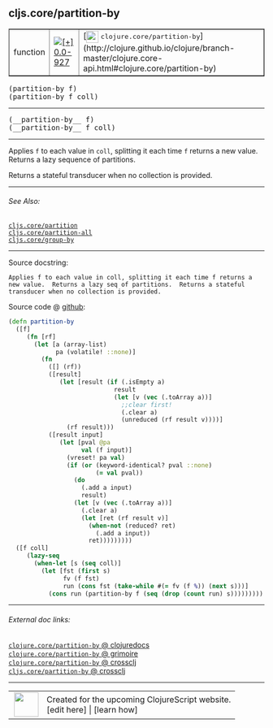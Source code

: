## cljs.core/partition-by



 <table border="1">
<tr>
<td>function</td>
<td><a href="https://github.com/cljsinfo/cljs-api-docs/tree/0.0-927"><img valign="middle" alt="[+] 0.0-927" title="Added in 0.0-927" src="https://img.shields.io/badge/+-0.0--927-lightgrey.svg"></a> </td>
<td>
[<img height="24px" valign="middle" src="http://i.imgur.com/1GjPKvB.png"> <samp>clojure.core/partition-by</samp>](http://clojure.github.io/clojure/branch-master/clojure.core-api.html#clojure.core/partition-by)
</td>
</tr>
</table>

<samp>(partition-by f)</samp><br>
<samp>(partition-by f coll)</samp><br>

---

 <samp>
(__partition-by__ f)<br>
</samp>
 <samp>
(__partition-by__ f coll)<br>
</samp>

---

Applies `f` to each value in `coll`, splitting it each time `f` returns a new
value. Returns a lazy sequence of partitions.

Returns a stateful transducer when no collection is provided.



---


###### See Also:

[`cljs.core/partition`](../cljs.core/partition.md)<br>
[`cljs.core/partition-all`](../cljs.core/partition-all.md)<br>
[`cljs.core/group-by`](../cljs.core/group-by.md)<br>

---


Source docstring:

```
Applies f to each value in coll, splitting it each time f returns a
new value.  Returns a lazy seq of partitions.  Returns a stateful
transducer when no collection is provided.
```


Source code @ [github]():

```clj
(defn partition-by
  ([f]
     (fn [rf]
       (let [a (array-list)
             pa (volatile! ::none)]
         (fn
           ([] (rf))
           ([result]
              (let [result (if (.isEmpty a)
                             result
                             (let [v (vec (.toArray a))]
                               ;;clear first!
                               (.clear a)
                               (unreduced (rf result v))))]
                (rf result)))
           ([result input]
              (let [pval @pa
                    val (f input)]
                (vreset! pa val)
                (if (or (keyword-identical? pval ::none)
                        (= val pval))
                  (do
                    (.add a input)
                    result)
                  (let [v (vec (.toArray a))]
                    (.clear a)
                    (let [ret (rf result v)]
                      (when-not (reduced? ret)
                        (.add a input))
                      ret)))))))))
  ([f coll]
     (lazy-seq
       (when-let [s (seq coll)]
         (let [fst (first s)
               fv (f fst)
               run (cons fst (take-while #(= fv (f %)) (next s)))]
           (cons run (partition-by f (seq (drop (count run) s)))))))))
```

<!--
Repo - tag - source tree - lines:

 <pre>

</pre>

-->

---



###### External doc links:

[`clojure.core/partition-by` @ clojuredocs](http://clojuredocs.org/clojure.core/partition-by)<br>
[`clojure.core/partition-by` @ grimoire](http://conj.io/store/v1/org.clojure/clojure/1.7.0-beta3/clj/clojure.core/partition-by/)<br>
[`clojure.core/partition-by` @ crossclj](http://crossclj.info/fun/clojure.core/partition-by.html)<br>
[`cljs.core/partition-by` @ crossclj](http://crossclj.info/fun/cljs.core.cljs/partition-by.html)<br>

---

 <table>
<tr><td>
<img valign="middle" align="right" width="48px" src="http://i.imgur.com/Hi20huC.png">
</td><td>
Created for the upcoming ClojureScript website.<br>
[edit here] | [learn how]
</td></tr></table>

[edit here]:https://github.com/cljsinfo/cljs-api-docs/blob/master/cljsdoc/cljs.core/partition-by.cljsdoc
[learn how]:https://github.com/cljsinfo/cljs-api-docs/wiki/cljsdoc-files

<!--

This information was too distracting to show to readers, but I'll leave it
commented here since it is helpful to:

- pretty-print the data used to generate this document
- and show how to retrieve that data



The API data for this symbol:

```clj
{:description "Applies `f` to each value in `coll`, splitting it each time `f` returns a new\nvalue. Returns a lazy sequence of partitions.\n\nReturns a stateful transducer when no collection is provided.",
 :ns "cljs.core",
 :name "partition-by",
 :signature ["[f]" "[f coll]"],
 :name-encode "partition-by",
 :history [["+" "0.0-927"]],
 :type "function",
 :clj-equiv {:full-name "clojure.core/partition-by",
             :url "http://clojure.github.io/clojure/branch-master/clojure.core-api.html#clojure.core/partition-by"},
 :related ["cljs.core/partition"
           "cljs.core/partition-all"
           "cljs.core/group-by"],
 :full-name-encode "cljs.core/partition-by",
 :source {:code "(defn partition-by\n  ([f]\n     (fn [rf]\n       (let [a (array-list)\n             pa (volatile! ::none)]\n         (fn\n           ([] (rf))\n           ([result]\n              (let [result (if (.isEmpty a)\n                             result\n                             (let [v (vec (.toArray a))]\n                               ;;clear first!\n                               (.clear a)\n                               (unreduced (rf result v))))]\n                (rf result)))\n           ([result input]\n              (let [pval @pa\n                    val (f input)]\n                (vreset! pa val)\n                (if (or (keyword-identical? pval ::none)\n                        (= val pval))\n                  (do\n                    (.add a input)\n                    result)\n                  (let [v (vec (.toArray a))]\n                    (.clear a)\n                    (let [ret (rf result v)]\n                      (when-not (reduced? ret)\n                        (.add a input))\n                      ret)))))))))\n  ([f coll]\n     (lazy-seq\n       (when-let [s (seq coll)]\n         (let [fst (first s)\n               fv (f fst)\n               run (cons fst (take-while #(= fv (f %)) (next s)))]\n           (cons run (partition-by f (seq (drop (count run) s)))))))))",
          :title "Source code",
          :repo "clojurescript",
          :tag "r1.9.14",
          :filename "src/main/cljs/cljs/core.cljs",
          :lines [8809 8848],
          :url "https://github.com/clojure/clojurescript/blob/r1.9.14/src/main/cljs/cljs/core.cljs#L8809-L8848"},
 :usage ["(partition-by f)" "(partition-by f coll)"],
 :full-name "cljs.core/partition-by",
 :docstring "Applies f to each value in coll, splitting it each time f returns a\nnew value.  Returns a lazy seq of partitions.  Returns a stateful\ntransducer when no collection is provided.",
 :cljsdoc-url "https://github.com/cljsinfo/cljs-api-docs/blob/master/cljsdoc/cljs.core/partition-by.cljsdoc"}

```

Retrieve the API data for this symbol:

```clj
;; from Clojure REPL
(require '[clojure.edn :as edn])
(-> (slurp "https://raw.githubusercontent.com/cljsinfo/cljs-api-docs/catalog/cljs-api.edn")
    (edn/read-string)
    (get-in [:symbols "cljs.core/partition-by"]))
```

-->

